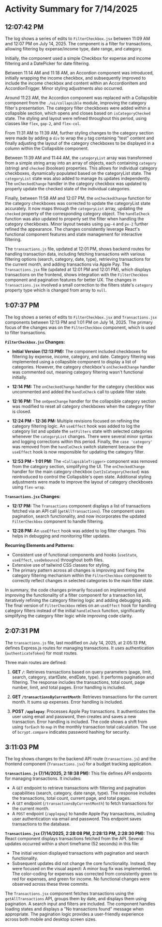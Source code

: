 # Activity Summary for 7/14/2025

## 12:07:42 PM
The log shows a series of edits to `FilterCheckbox.jsx` between 11:09 AM and 12:07 PM on July 14, 2025.  The component is a filter for transactions, allowing filtering by expense/income type, date range, and category.

Initially, the component used a simple Checkbox for expense and income filtering and a DatePicker for date filtering.

Between 11:14 AM and 11:18 AM, an Accordion component was introduced, initially wrapping the income checkbox, and subsequently improved to include the income checkbox and content within an AccordionItem and AccordionTrigger.  Minor styling adjustments also occurred.


Around 11:23 AM, the Accordion component was replaced with a Collapsible component from the `./ui/collapsible` module, improving the category filter's presentation. The category filter checkboxes were added within a collapsible section, which opens and closes based on `isCategoryChecked` state.  The styling and layout were refined throughout this period, using classes like `flex`, `gap-2`, and `flex-col`.

From 11:31 AM to 11:39 AM, further styling changes to the category section were made by adding a `div` to wrap the `p` tag containing "test" content and finally adjusting the layout of the category checkboxes to be displayed in a column within the Collapsible component.

Between 11:39 AM and 11:44 AM, the `categoryList` array was transformed from a simple string array into an array of objects, each containing `category` (string) and `checked` (boolean) properties. This allows for individual category checkboxes, dynamically populated based on the categoryList state.  The `categoryList` state was also added to manage its updates independently. The `onCheckedChange` handler in the category checkbox was updated to properly update the checked state of the individual categories.

Finally, between 11:58 AM and 12:07 PM, the `onCheckedChange` function for the category checkboxes was corrected to update the categoryList state accurately. It now maps through the `categoryList` array, updating the `checked` property of the corresponding category object. The `handleCheck` function was also updated to properly set the filter when handling the category checkboxes.  Minor layout tweaks using `gap-4` and `px-2` further refined the appearance.  The changes consistently leverage React's functional component features and state management for interactive filtering.

The `transactions.js` file, updated at 12:01 PM, shows backend routes for handling transaction data, including fetching transactions with various filtering options (search, category, date, type),  retrieving transactions for the current month, and adding transactions via Apple Pay.  The `Transactions.jsx` file (updated at 12:01 PM and 12:01 PM), which displays transactions on the frontend, shows integration with the `FilterCheckbox` component and pagination features for better UX. The changes in `Transactions.jsx` involved a small correction to the filters state's `category` property type which is changed from array to `null`.


## 1:07:37 PM
The log shows a series of edits to `FilterCheckbox.jsx` and `Transactions.jsx` components between 12:13 PM and 1:01 PM on July 14, 2025.  The primary focus of the changes was on the `FilterCheckbox` component, which is used to filter transactions.

**`FilterCheckbox.jsx` Changes:**

* **Initial Version (12:13 PM):** The component included checkboxes for filtering by expense, income, category, and date.  Category filtering was implemented using a collapsible component to display a list of categories. However, the category checkbox's `onCheckedChange` handler was commented out, meaning category filtering wasn't functional initially.

* **12:14 PM:** The `onCheckedChange` handler for the category checkbox was uncommented and added the `handleCheck` call to update filter state.

* **12:16 PM:**  The `onOpenChange` handler for the collapsible category section was modified to reset all category checkboxes when the category filter is closed.

* **12:24 PM - 12:36 PM:** Multiple revisions focused on refining the category filtering logic. An `useEffect` hook was added to log the category list and update the `setFilters` state with selected categories whenever the `categoryList` changes.  There were several minor syntax and logging corrections within this period.  Finally, the `case 'category'` was removed from the `handleCheck` switch statement because the `useEffect` hook is now responsible for updating the category filter.

* **12:53 PM - 1:01 PM:** The `<CollapsibleTrigger>` component was removed from the category section, simplifying the UI.  The `onCheckedChange` handler for the main category checkbox (`setIsCategoryChecked`) was reintroduced to control the Collapsible's open state. Additional styling adjustments were made to improve the layout of category checkboxes using `flex-wrap`.


**`Transactions.jsx` Changes:**

* **12:17 PM:** The `Transactions` component displays a list of transactions fetched via an API call (`getAllTransactions`). The component uses pagination, search functionality, and now incorporates the updated `FilterCheckbox` component to handle filtering.

* **12:28 PM:**  An `useEffect` hook was added to log filter changes. This helps in debugging and monitoring filter updates.


**Recurring Elements and Patterns:**

* Consistent use of functional components and hooks (`useState`, `useEffect`, `useDebounce`) throughout both files.
* Extensive use of tailwind CSS classes for styling.
* The primary pattern across all changes is improving and fixing the category filtering mechanism within the `FilterCheckbox` component to correctly reflect changes in selected categories to the main filter state.

In summary, the code changes primarily focused on implementing and improving the functionality of a filter component for a transaction list, iteratively refining the category filtering logic and adding debugging aids. The final version of `FilterCheckbox` relies on an `useEffect` hook for handling category filters instead of the initial `handleCheck` function, significantly simplifying the category filter logic while improving code clarity.


## 2:07:31 PM
The `transactions.js` file, last modified on July 14, 2025, at 2:05:13 PM, defines Express.js routes for managing transactions.  It uses authentication (`authenticateToken`) for most routes.

Three main routes are defined:

1. **GET `/`**: Retrieves transactions based on query parameters (page, limit, search, category, startDate, endDate, type).  It performs pagination and filtering.  The response includes the transactions, total count, page number, limit, and total pages. Error handling is included.

2. **GET `/transactionsByCurrentMonth`**: Retrieves transactions for the current month. It sums up expenses.  Error handling is included.

3. **POST `/applepay`**: Processes Apple Pay transactions. It authenticates the user using email and password, then creates and saves a new transaction.  Error handling is included.  The code shows a shift from using `forEach` to `map` in the monthly transaction total calculation.  The use of `bcrypt.compare` indicates password hashing for security.


## 3:11:03 PM
The log shows changes to the backend API route (`transactions.js`) and the frontend component (`Transactions.jsx`) for a budget tracking application.

**`transactions.js` (7/14/2025, 2:18:38 PM):** This file defines API endpoints for managing transactions.  It includes:

*   A `GET` endpoint to retrieve transactions with filtering and pagination capabilities (search, category, date range, type).  The response includes the transactions, total count, current page, and total pages.
*   A `GET` endpoint (`/transactionsByCurrentMonth`) to fetch transactions for the current month.
*   A `POST` endpoint (`/applepay`) to handle Apple Pay transactions, including user authentication via email and password.  This endpoint saves transactions to the database.


**`Transactions.jsx` (7/14/2025, 2:28:08 PM, 2:28:13 PM, 2:28:30 PM):**  This React component displays transactions fetched from the API.  Several updates occurred within a short timeframe (52 seconds) in this file:

*   The initial version displayed transactions with pagination and search functionality.
*   Subsequent updates did not change the core functionality. Instead, they were focused on the visual aspect: A minor bug fix was implemented. The color-coding for expenses was corrected from consistently green to red for expenses, and green for income. No functional changes were observed across these three commits.

The `Transactions.jsx` component fetches transactions using the `getAllTransactions` API, groups them by date, and displays them using pagination.  A search input and filters are included.  The component handles loading states and displays a "No transactions found" message when appropriate.  The pagination logic provides a user-friendly experience across both mobile and desktop screen sizes.
